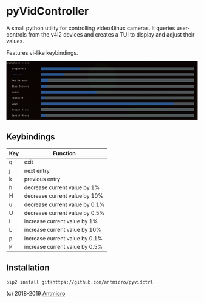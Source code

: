 # pyVidController

A small python utility for controlling video4linux cameras.
It queries user-controls from the v4l2 devices and creates a TUI to display and adjust their values.

Features vi-like keybindings.

![](img/shot.png)

## Keybindings

| Key | Function                       |
|-----|--------------------------------|
| q   | exit                           |
| j   | next entry                     |
| k   | previous entry                 |
| h   | decrease current value by 1%   |
| H   | decrease current value by 10%  |
| u   | decrease current value by 0.1% |
| U   | decrease current value by 0.5% |
| l   | increase current value by 1%   |
| L   | increase current value by 10%  |
| p   | increase current value by 0.1% |
| P   | increase current value by 0.5% |

## Installation

    pip2 install git+https://github.com/antmicro/pyvidctrl

(c) 2018-2019 [Antmicro](https://antmicro.com)
